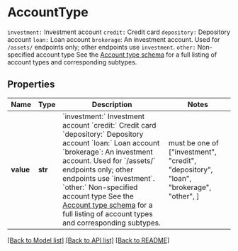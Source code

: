 # AccountType

`investment:` Investment account  `credit:` Credit card  `depository:` Depository account  `loan:` Loan account  `brokerage`: An investment account. Used for `/assets/` endpoints only; other endpoints use `investment`.  `other:` Non-specified account type  See the [Account type schema](/docs/api/accounts#account-type-schema) for a full listing of account types and corresponding subtypes.
## Properties
Name | Type | Description | Notes
------------ | ------------- | ------------- | -------------
**value** | **str** | &#x60;investment:&#x60; Investment account  &#x60;credit:&#x60; Credit card  &#x60;depository:&#x60; Depository account  &#x60;loan:&#x60; Loan account  &#x60;brokerage&#x60;: An investment account. Used for &#x60;/assets/&#x60; endpoints only; other endpoints use &#x60;investment&#x60;.  &#x60;other:&#x60; Non-specified account type  See the [Account type schema](/docs/api/accounts#account-type-schema) for a full listing of account types and corresponding subtypes. |  must be one of ["investment", "credit", "depository", "loan", "brokerage", "other", ]

[[Back to Model list]](../README.md#documentation-for-models) [[Back to API list]](../README.md#documentation-for-api-endpoints) [[Back to README]](../README.md)


